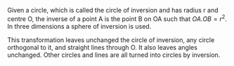Given a circle, which is called the circle of inversion and has radius r
and centre O, the inverse of a point A is the point B on OA such that
$OA.OB=r^{2}.$ In three dimensions a sphere of inversion is used.

This transformation leaves unchanged the circle of inversion, any circle
orthogonal to it, and straight lines through O. It also leaves angles
unchanged. Other circles and lines are all turned into circles by
inversion.
